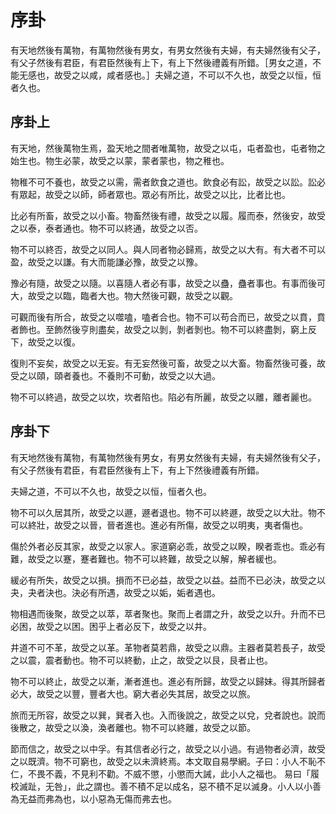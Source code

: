 # 序卦

有天地然後有萬物，有萬物然後有男女，有男女然後有夫婦，有夫婦然後有父子，有父子然後有君臣，有君臣然後有上下，有上下然後禮義有所錯。［男女之道，不能无感也，故受之以咸，咸者感也。］夫婦之道，不可以不久也，故受之以恒，恒者久也。


## 序卦上

有天地，然後萬物生焉，盈天地之間者唯萬物，故受之以屯，屯者盈也，屯者物之始生也。物生必蒙，故受之以蒙，蒙者蒙也，物之稚也。 

物稚不可不養也，故受之以需，需者飲食之道也。飲食必有訟，故受之以訟。訟必有眾起，故受之以師，師者眾也。眾必有所比，故受之以比，比者比也。

比必有所畜，故受之以小畜。物畜然後有禮，故受之以履。履而泰，然後安，故受之以泰，泰者通也。物不可以終通，故受之以否。

物不可以終否，故受之以同人。與人同者物必歸焉，故受之以大有。有大者不可以盈，故受之以謙。有大而能謙必豫，故受之以豫。

豫必有隨，故受之以隨。以喜隨人者必有事，故受之以蠱，蠱者事也。有事而後可大，故受之以臨，臨者大也。物大然後可觀，故受之以觀。

可觀而後有所合，故受之以噬嗑，嗑者合也。物不可以苟合而已，故受之以賁，賁者飾也。至飾然後亨則盡矣，故受之以剝，剝者剝也。物不可以終盡剝，窮上反下，故受之以復。

復則不妄矣，故受之以无妄。有无妄然後可畜，故受之以大畜。物畜然後可養，故受之以頤，頤者養也。不養則不可動，故受之以大過。

物不可以終過，故受之以坎，坎者陷也。陷必有所麗，故受之以離，離者麗也。

 

## 序卦下

有天地然後有萬物，有萬物然後有男女，有男女然後有夫婦，有夫婦然後有父子，有父子然後有君臣，有君臣然後有上下，有上下然後禮義有所錯。

夫婦之道，不可以不久也，故受之以恒，恒者久也。

物不可以久居其所，故受之以遯，遯者退也。物不可以終遯，故受之以大壯。物不可以終壯，故受之以晉，晉者進也。進必有所傷，故受之以明夷，夷者傷也。

傷於外者必反其家，故受之以家人。家道窮必乖，故受之以睽，睽者乖也。乖必有難，故受之以蹇，蹇者難也。物不可以終難，故受之以解，解者緩也。

緩必有所失，故受之以損。損而不已必益，故受之以益。益而不已必決，故受之以夬，夬者決也。決必有所遇，故受之以姤，姤者遇也。

物相遇而後聚，故受之以萃，萃者聚也。聚而上者謂之升，故受之以升。升而不已必困，故受之以困。困乎上者必反下，故受之以井。

井道不可不革，故受之以革。革物者莫若鼎，故受之以鼎。主器者莫若長子，故受之以震，震者動也。物不可以終動，止之，故受之以艮，艮者止也。

物不可以終止，故受之以漸，漸者進也。進必有所歸，故受之以歸妹。得其所歸者必大，故受之以豐，豐者大也。窮大者必失其居，故受之以旅。

旅而无所容，故受之以巽，巽者入也。入而後說之，故受之以兌，兌者說也。說而後散之，故受之以渙，渙者離也。物不可以終離，故受之以節。

節而信之，故受之以中孚。有其信者必行之，故受之以小過。有過物者必濟，故受之以既濟。物不可窮也，故受之以未濟終焉。本文取自易學網。子曰：小人不恥不仁，不畏不義，不見利不勸。不威不懲，小懲而大誡，此小人之福也。
易曰「履校滅趾，无咎」，此之謂也。善不積不足以成名，惡不積不足以滅身。小人以小善為无益而弗為也，以小惡為无傷而弗去也。
